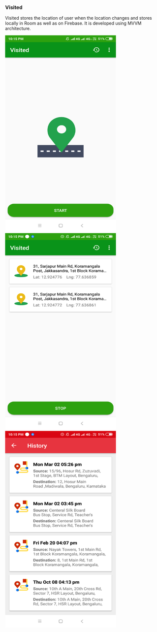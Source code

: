 ### Visited 
Visited stores the location of user when the location changes and stores locally in Room as well as on Firebase.
It is developed using MVVM architecture.

<img src="Screenshot1.png" width="360" height="640">  <img src="Screenshot2.png" width="360" height="640">
<img src="Screenshot3.png" width="360" height="640">
